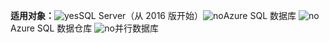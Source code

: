 **适用对象：**![yes](media/yes.png)SQL Server（从 2016 版开始）![no](media/no.png)Azure SQL 数据库 ![no](media/no.png)Azure SQL 数据仓库 ![no](media/no.png)并行数据库

